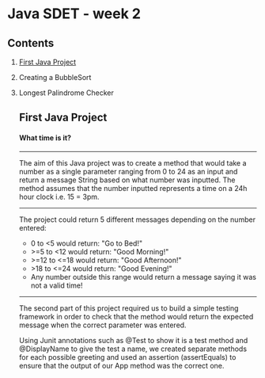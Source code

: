 # Java SDET - week 2 
## Contents
<ol>
<li><p><a href="/uri">First Java Project</a> </p>
<li><p> Creating a BubbleSort</p>
<li><p> Longest Palindrome Checker</p>
</li>


## First Java Project
#### What time is it?
<hr />
<p>The aim of this Java project was to create a method that would take a 
number as a single parameter ranging from 0 to 24 as an input and return a
message String based on what number was inputted. The method assumes 
that the number inputted represents a time on a 24h hour clock i.e. 15 = 3pm.
</p>
<hr/>
<p>The project could return 5 different messages depending on the number entered:
</p>
<ul>
<li>0 to <5 would return: "Go to Bed!"</li>
<li>>=5 to <12 would return: "Good Morning!" </li>
<li>>=12 to <=18 would return: "Good Afternoon!" </li>
<li>>18 to <=24 would return: "Good Evening!" </li>
<li>Any number outside this range would return a message 
saying it was not a valid time! </li>
</ul>
<hr/>

<p>The second part of this project required us to build a simple testing 
framework in order to check that the method would return the expected message 
when the correct parameter was entered. </p>
<p>Using Junit annotations such as @Test to show it is a test method and
@DisplayName to give the test a name, we created separate methods for each
possible greeting and used an assertion (assertEquals) to ensure that the
output of our App method was the correct one.</p>



